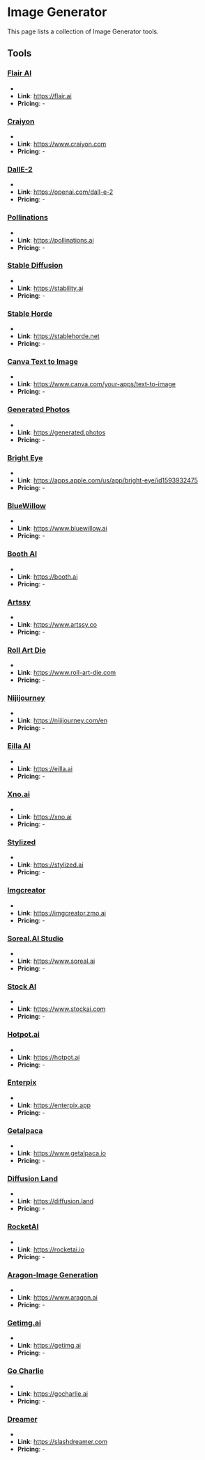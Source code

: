 # Image Generator

This page lists a collection of Image Generator tools.

## Tools

### [Flair AI](https://flair.ai)
-
- **Link**: https://flair.ai
- **Pricing**: -

### [Craiyon](https://www.craiyon.com)
-
- **Link**: https://www.craiyon.com
- **Pricing**: -

### [DallE-2](https://openai.com/dall-e-2)
-
- **Link**: https://openai.com/dall-e-2
- **Pricing**: -

### [Pollinations](https://pollinations.ai)
-
- **Link**: https://pollinations.ai
- **Pricing**: -

### [Stable Diffusion](https://stability.ai)
-
- **Link**: https://stability.ai
- **Pricing**: -

### [Stable Horde](https://stablehorde.net)
-
- **Link**: https://stablehorde.net
- **Pricing**: -

### [Canva Text to Image](https://www.canva.com/your-apps/text-to-image)
-
- **Link**: https://www.canva.com/your-apps/text-to-image
- **Pricing**: -

### [Generated Photos](https://generated.photos)
-
- **Link**: https://generated.photos
- **Pricing**: -

### [Bright Eye](https://apps.apple.com/us/app/bright-eye/id1593932475)
-
- **Link**: https://apps.apple.com/us/app/bright-eye/id1593932475
- **Pricing**: -

### [BlueWillow](https://www.bluewillow.ai)
-
- **Link**: https://www.bluewillow.ai
- **Pricing**: -

### [Booth AI](https://booth.ai)
-
- **Link**: https://booth.ai
- **Pricing**: -

### [Artssy](https://www.artssy.co)
-
- **Link**: https://www.artssy.co
- **Pricing**: -

### [Roll Art Die](https://www.roll-art-die.com)
-
- **Link**: https://www.roll-art-die.com
- **Pricing**: -

### [Nijijourney](https://nijijourney.com/en)
-
- **Link**: https://nijijourney.com/en
- **Pricing**: -

### [Eilla AI](https://eilla.ai)
-
- **Link**: https://eilla.ai
- **Pricing**: -

### [Xno.ai](https://xno.ai)
-
- **Link**: https://xno.ai
- **Pricing**: -

### [Stylized](https://stylized.ai)
-
- **Link**: https://stylized.ai
- **Pricing**: -

### [Imgcreator](https://imgcreator.zmo.ai)
-
- **Link**: https://imgcreator.zmo.ai
- **Pricing**: -

### [Soreal.AI Studio](https://www.soreal.ai)
-
- **Link**: https://www.soreal.ai
- **Pricing**: -

### [Stock AI](https://www.stockai.com)
-
- **Link**: https://www.stockai.com
- **Pricing**: -

### [Hotpot.ai](https://hotpot.ai)
-
- **Link**: https://hotpot.ai
- **Pricing**: -

### [Enterpix](https://enterpix.app)
-
- **Link**: https://enterpix.app
- **Pricing**: -

### [Getalpaca](https://www.getalpaca.io)
-
- **Link**: https://www.getalpaca.io
- **Pricing**: -

### [Diffusion Land](https://diffusion.land)
-
- **Link**: https://diffusion.land
- **Pricing**: -

### [RocketAI](https://rocketai.io)
-
- **Link**: https://rocketai.io
- **Pricing**: -

### [Aragon-Image Generation](https://www.aragon.ai)
-
- **Link**: https://www.aragon.ai
- **Pricing**: -

### [Getimg.ai](https://getimg.ai)
-
- **Link**: https://getimg.ai
- **Pricing**: -

### [Go Charlie](https://gocharlie.ai)
-
- **Link**: https://gocharlie.ai
- **Pricing**: -

### [Dreamer](https://slashdreamer.com)
-
- **Link**: https://slashdreamer.com
- **Pricing**: -

